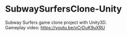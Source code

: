 # SubwaySurfersClone-Unity
Subway Surfers game clone project with Unity3D. <br> Gameplay video: https://youtu.be/oCrDuK9uXRU <br>
